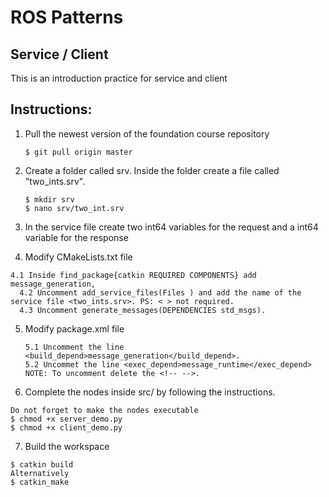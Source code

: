 # ROS Patterns
## Service / Client

This is an introduction practice for service and client

## Instructions:
1. Pull the newest version of the foundation course repository
	```
	$ git pull origin master
	```
2. Create a folder called srv. Inside the folder create a file called "two_ints.srv".
	```
	$ mkdir srv
	$ nano srv/two_int.srv
	```
3. In the service file create two int64 variables for the request and a int64 variable for the response

4. Modify CMakeLists.txt file
  ```
  4.1 Inside find_package{catkin REQUIRED COMPONENTS} add message_generation,
	4.2 Uncomment add_service_files(Files ) and add the name of the service file <two_ints.srv>. PS: < > not required.
	4.3 Uncomment generate_messages(DEPENDENCIES std_msgs).
  ```
5. Modify package.xml file
	```
	5.1 Uncomment the line <build_depend>message_generation</build_depend>.
	5.2 Uncommet the line <exec_depend>message_runtime</exec_depend>
	NOTE: To uncomment delete the <!-- -->.
	```
6. Complete the nodes inside src/ by following the instructions.
  ```
  Do not forget to make the nodes executable
  $ chmod +x server_demo.py
  $ chmod +x client_demo.py
  ```

7. Build the workspace
  ```
  $ catkin build
  Alternatively
  $ catkin_make
  ```
